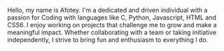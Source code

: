 Hello, my name is Afotey. I'm a dedicated and driven individual with a passion for Coding with languages like C, Python, Javascript, HTML and CSS6.
I enjoy working on projects that challenge me to grow and make a meaningful impact. Whether collaborating with a team or taking initiative independently,
I strive to bring fun and enthusiasm to everything I do.
